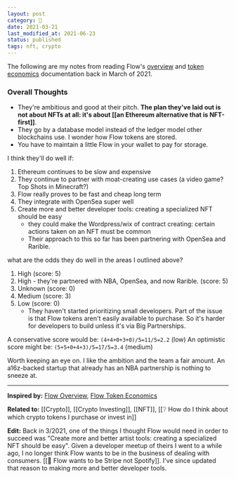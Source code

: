 ```yaml
---
layout: post
category: 🌳
date: 2021-03-21
last_modified_at: 2021-06-23
status: published
tags: nft, crypto
---
```

The following are my notes from reading Flow's [overview](https://www.onflow.org/primer) and [token economics](https://www.onflow.org/flow-token-economics) documentation back in March of 2021.

### Overall Thoughts
- They're ambitious and good at their pitch. **The plan they've laid out is not about NFTs at all: it's about [[an Ethereum alternative that is NFT-first]]**.
- They go by a database model instead of the ledger model other blockchains use. I wonder how Flow tokens are stored.
- You have to maintain a little Flow in your wallet to pay for storage.

I think they'll do well if:
1. Ethereum continues to be slow and expensive
2. They continue to partner with moat-creating use cases (a video game? Top Shots in Minecraft?)
3. Flow really proves to be fast and cheap long term
4. They integrate with OpenSea super well
5. Create more and better developer tools: creating a specialized NFT should be easy
	- they could make the Wordpress/wix of contract creating: certain actions taken on an NFT must be common
	- Their approach to this so far has been partnering with OpenSea and Rarible.

what are the odds they do well in the areas I outlined above?
1. High (score: 5)
2. High - they're partnered with NBA, OpenSea, and now Rarible. (score: 5)
3. Unknown (score: 0)
4. Medium (score: 3)
5. Low (score: 0)
	- They haven't started prioritizing small developers. Part of the issue is that Flow tokens aren't easily available to purchase. So it's harder for developers to build unless it's via Big Partnerships.

A conservative score would be:
`(4+4+0+3+0)/5=11/5=2.2` (low)
An optimistic score might be:
`(5+5+0+4+3)/5=17/5=3.4` (medium)

Worth keeping an eye on. I like the ambition and the team a fair amount. An a16z-backed startup that already has an NBA partnership is nothing to sneeze at.


<hr/>

**Inspired by:** [Flow Overview](https://www.onflow.org/primer), [Flow Token Economics](https://www.onflow.org/flow-token-economics)

**Related to:** [[Crypto]], [[Crypto Investing]], [[NFT]], [[❔ How do I think about which crypto tokens I purchase or invest in]]

**Edit:** Back in 3/2021, one of the things I thought Flow would need in order to succeed was "Create more and better artist tools: creating a specialized NFT should be easy". Given a developer meetup of theirs I went to a while ago, I no longer think Flow wants to be in the business of dealing with consumers. [[🌰 Flow wants to be Stripe not Spotify]]. I've since updated that reason to making more and better developer tools.
